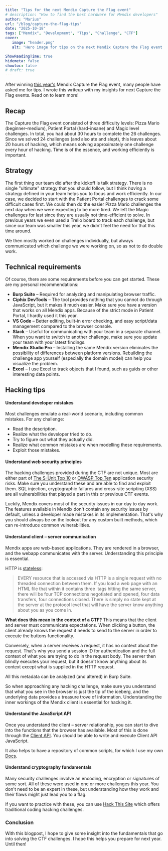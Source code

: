 ```yaml
---
title: "Tips for the next Mendix Capture the Flag event"
# description: "How to find the best hardware for Mendix developers"
author: "Marius"
url: "/blog/capture-the-flag-tips"
date: "2025-10-18"
tags: ["Mendix", "Development", "Tips", "Challenge", "CTF"]
cover:
   image: "header.png"
   alt: "Hero image for tips on the next Mendix Capture the Flag event (AI generated)"

ShowReadingTime: true
hidemeta: false
showtoc: false
# draft: true
---
```


After winning [this year's](https://www.linkedin.com/feed/update/urn:li:activity:7383427955881824257/) Mendix Capture the Flag event, many people have asked me for tips. I wrote this writeup with my insights for next Capture the Flag events. Read on to learn more!

## Recap

The Capture the Flag event consisted of three difficulty levels: Pizza Mario (beginner–medium), Patient Portal (hard–insane) and Magic level challenges. In total, you had about 30 hours to complete the 26 challenges. Since we solved 24 challenges (and also ate and slept), this leaves about 20 hours of hacking, which means solving approximately one challenge every hour of hacking. Time is of the essence, and working efficiently is important.

## Strategy

The first thing our team did after the kickoff is talk strategy. There is no single "ultimate" strategy that you should follow, but I think _having_ a strategy defined in your team helps you to focus and work efficiently. 
In our case, we decided to start with the Patient Portal challenges to crack some difficult cases first. We could then do the easier Pizza Mario challenges the next day when we were expecting to be more tired. We left the Magic challenges for last since they are usually not time-efficient to solve.
In previous years we even used a Trello board to track each challenge, but since our team was smaller this year, we didn't feel the need for that this time around.

We then mostly worked on challenges individually, but always communicated which challenge we were working on, so as not to do double work.

## Technical requirements

Of course, there are some requirements before you can get started. These are my personal recommendations:

- **Burp Suite** – Required for analyzing and manipulating browser traffic.
- **Ciphix DevTools** – The tool provides nothing that you cannot do through JavaScript, but it makes it much easier. Make sure you have a version that works on all Mendix apps. Because of the strict mode in Patient Portal, I hardly used it this year.
- **VS Code** – Better editing, built-in error checking, and easy script/data management compared to the browser console.
- **Slack** – Useful for communicating with your team in a separate channel. When you want to switch to another challenge, make sure you update your team with your latest findings.
- **Mendix Studio Pro** – Installing the same Mendix version eliminates the possibility of differences between platform versions. 
Rebuilding the challenge app yourself (especially the domain model) can help you visualize the problem.
- **Excel** – I use Excel to track objects that I found, such as guids or other interesting data points.

## Hacking tips

#### Understand developer mistakes
Most challenges emulate a real-world scenario, including common mistakes. For any challenge:
- Read the description.
- Realize what the developer tried to do.
- Try to figure out what they actually did.
- Realize what common mistakes are when modelling these requirements.
- Exploit those mistakes.

#### Understand web security principles
The hacking challenges provided during the CTF are not unique. Most are either part of [The S-Unit Top 10](https://the-s-unit.nl/the-s-unit-top-10/) or [OWASP Top Ten](https://owasp.org/www-project-top-ten/) application security risks. Make sure you understand these and are able to find and exploit them. SQL injection, cryptographic failures and cross-site scripting (XSS) are all vulnerabilities that played a part in this or previous CTF events.

Luckily, Mendix covers most of the security issues in our day to day work. The features available in Mendix don't contain any security issues by default, unless a developer made mistakes in its implementation. That's why you should always be on the lookout for any custom built methods, which can re-introduce common vulnerabilities.

#### Understand client – server communication
Mendix apps are web-based applications. They are rendered in a browser, and the webapp communicates with the server. Understanding this principle is essential.

HTTP is [stateless](https://stackoverflow.com/questions/4913763/what-does-it-mean-when-they-say-http-is-stateless):

> EVERY resource that is accessed via HTTP is a single request with no threaded connection between them. If you load a web page with an HTML file that within it contains three <img> tags hitting the same server, there will be four TCP connections negotiated and opened, four data transfers, four connections closed. There is simply no state kept at the server at the protocol level that will have the server know anything about you as you come in.

**What does this mean in the context of a CTF?** This means that the client and server must communicate expectations. When clicking a button, the client already knows the request it needs to send to the server in order to execute the buttons functionality. 

Conversely, when a server receives a request, it has no context about the request. That's why you send a session ID for authentication and the full context of what you are trying to do in the request body. The server then blindly executes your request, but it doesn't know anything about its context except what is supplied in the HTTP request.

All this metadata can be analyzed (and altered) in Burp Suite. 

So when approaching any hacking challenge, make sure you understand that what you see in the browser is just the tip of the iceberg, and the underlying data provides a treasure trove of information. Understanding the inner workings of the Mendix client is essential for hacking it.

#### Understand the JavaScript API
Once you understand the client – server relationship, you can start to dive into the functions that the browser has available. Most of this is done through the [Client API](https://docs.mendix.com/apidocs-mxsdk/apidocs/client-api/). You should be able to write and execute Client API JavaScript.

It also helps to have a repository of common scripts, for which I use my own [Docs](https://www.mariusvanderknaap.nl/docs/).

#### Understand cryptography fundamentals
Many security challenges involve an encoding, encryption or signatures of some sort. All of these were used in one or more challenges this year. You don't need to be an expert in these, but understanding how they work and their flaws might just lead you to a flag. 

If you want to practice with these, you can use [Hack This Site](https://www.hackthissite.org/) which offers traditional coding hacking challenges.

### Conclusion
With this blogpost, I hope to give some insight into the fundamentals that go into solving the CTF challenges. I hope this helps you prepare for next year. Until then!